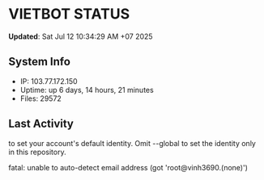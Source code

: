 # VIETBOT STATUS
**Updated**: Sat Jul 12 10:34:29 AM +07 2025

## System Info
- IP: 103.77.172.150
- Uptime: up 6 days, 14 hours, 21 minutes
- Files: 29572

## Last Activity

to set your account's default identity.
Omit --global to set the identity only in this repository.

fatal: unable to auto-detect email address (got 'root@vinh3690.(none)')
